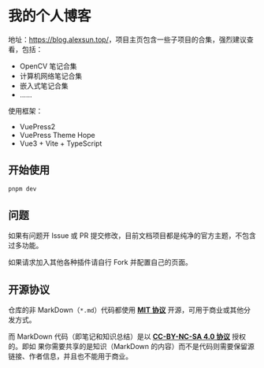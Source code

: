 # 我的个人博客

地址：<https://blog.alexsun.top/>，项目主页包含一些子项目的合集，强烈建议查看，包括：
- OpenCV 笔记合集
- 计算机网络笔记合集
- 嵌入式笔记合集
- ……

使用框架：
- VuePress2
- VuePress Theme Hope
- Vue3 + Vite + TypeScript

## 开始使用

```bash
pnpm dev
```

## 问题

如果有问题开 Issue 或 PR 提交修改，目前文档项目都是纯净的官方主题，不包含过多功能。

如果请求加入其他各种插件请自行 Fork 并配置自己的页面。

## 开源协议

仓库的非 MarkDown（`*.md`）代码都使用 [**MIT 协议**](https://mit-license.org/) 开源，可用于商业或其他分发方式。

而 MarkDown 代码（即笔记和知识总结）是以 [**CC-BY-NC-SA 4.0 协议**](https://creativecommons.org/licenses/by-nc-sa/4.0/) 授权的。即如 果你需要共享的是知识（MarkDown 的内容）而不是代码则需要保留源链接、作者信息，并且也不能用于商业。
